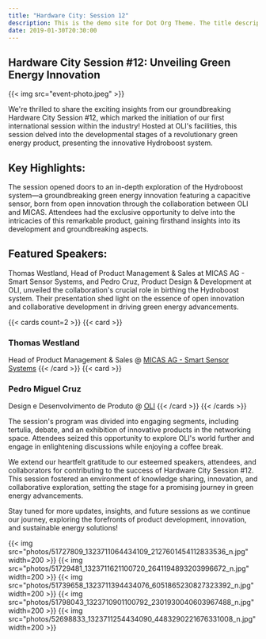 ```yaml
---
title: "Hardware City: Session 12"
description: This is the demo site for Dot Org Theme. The title description and images front matter is required for meta og content.
date: 2019-01-30T20:30:00
---
```


## Hardware City Session #12: Unveiling Green Energy Innovation

{{< img src="event-photo.jpeg" >}}

We're thrilled to share the exciting insights from our groundbreaking Hardware City Session #12, which marked the initiation of our first international session within the industry! Hosted at OLI's facilities, this session delved into the developmental stages of a revolutionary green energy product, presenting the innovative Hydroboost system.

## Key Highlights:

The session opened doors to an in-depth exploration of the Hydroboost system—a groundbreaking green energy innovation featuring a capacitive sensor, born from open innovation through the collaboration between OLI and MICAS. Attendees had the exclusive opportunity to delve into the intricacies of this remarkable product, gaining firsthand insights into its development and groundbreaking aspects.

## Featured Speakers:

Thomas Westland, Head of Product Management & Sales at MICAS AG - Smart Sensor Systems, and Pedro Cruz, Product Design & Development at OLI, unveiled the collaboration's crucial role in birthing the Hydroboost system. Their presentation shed light on the essence of open innovation and collaborative development in driving green energy advancements.

{{< cards count=2 >}}
{{< card >}}
### Thomas Westland
Head of Product Management & Sales @ [MICAS AG - Smart Sensor Systems](https://www.micas.de)
{{< /card >}}
{{< card >}}
### Pedro Miguel Cruz
Design e Desenvolvimento de Produto @ [OLI](https://www.oli-world.com/pt/)
{{< /card >}}
{{< /cards >}}

The session's program was divided into engaging segments, including tertulia, debate, and an exhibition of innovative products in the networking space. Attendees seized this opportunity to explore OLI's world further and engage in enlightening discussions while enjoying a coffee break.

We extend our heartfelt gratitude to our esteemed speakers, attendees, and collaborators for contributing to the success of Hardware City Session #12. This session fostered an environment of knowledge sharing, innovation, and collaborative exploration, setting the stage for a promising journey in green energy advancements.

Stay tuned for more updates, insights, and future sessions as we continue our journey, exploring the forefronts of product development, innovation, and sustainable energy solutions!

{{< img src="photos/51727809_1323711064434109_2127601454112833536_n.jpg" width=200 >}}
{{< img src="photos/51729481_1323711621100720_2641194893203996672_n.jpg" width=200 >}}
{{< img src="photos/51739658_1323711394434076_6051865230827323392_n.jpg" width=200 >}}
{{< img src="photos/51798043_1323710901100792_2301930040603967488_n.jpg" width=200 >}}
{{< img src="photos/52698833_1323711254434090_4483290221676331008_n.jpg" width=200 >}}
